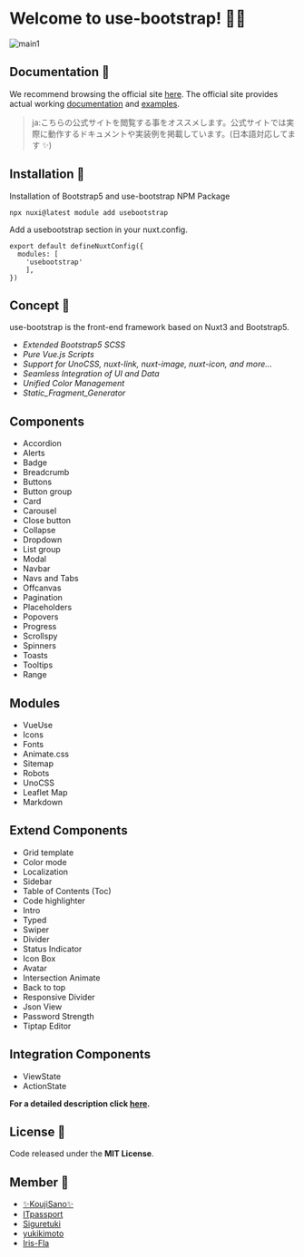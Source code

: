 # Welcome to use-bootstrap! 👋😁

![main1](https://usebootstrap.org/img/logo/main1.svg)

## Documentation :green_book:

We recommend browsing the official site [here](https://usebootstrap.org/). The official site provides actual working [documentation](https://usebootstrap.org/lang-en) and [examples](https://usebootstrap.org/examples).

> ja:こちらの公式サイトを閲覧する事をオススメします。公式サイトでは実際に動作するドキュメントや実装例を掲載しています。(日本語対応してます ✨)

## Installation 🔧

Installation of Bootstrap5 and use-bootstrap NPM Package

```
npx nuxi@latest module add usebootstrap
```

Add a usebootstrap section in your nuxt.config.

```
export default defineNuxtConfig({
  modules: [
    'usebootstrap'
    ],
})
```

## Concept 🎤

use-bootstrap is the front-end framework based on Nuxt3 and Bootstrap5.

- _Extended Bootstrap5 SCSS_
- _Pure Vue.js Scripts_
- _Support for UnoCSS, nuxt-link, nuxt-image, nuxt-icon, and more..._
- _Seamless Integration of UI and Data_
- _Unified Color Management_
- _Static_Fragment_Generator_

## Components

- Accordion
- Alerts
- Badge
- Breadcrumb
- Buttons
- Button group
- Card
- Carousel
- Close button
- Collapse
- Dropdown
- List group
- Modal
- Navbar
- Navs and Tabs
- Offcanvas
- Pagination
- Placeholders
- Popovers
- Progress
- Scrollspy
- Spinners
- Toasts
- Tooltips
- Range

## Modules

- VueUse
- Icons
- Fonts
- Animate.css
- Sitemap
- Robots
- UnoCSS
- Leaflet Map
- Markdown

## Extend Components

- Grid template
- Color mode
- Localization
- Sidebar
- Table of Contents (Toc)
- Code highlighter
- Intro
- Typed
- Swiper
- Divider
- Status Indicator
- Icon Box
- Avatar
- Intersection Animate
- Back to top
- Responsive Divider
- Json View
- Password Strength
- Tiptap Editor

## Integration Components

- ViewState
- ActionState

**For a detailed description click [here](https://usebootstrap.org/lang-en/getting-started/concept/).**

## License :page_facing_up:

Code released under the **MIT License**.

## Member 👾

- [✨KoujiSano✨](https://github.com/KoujiSano)
- [ITpassport](https://github.com/ITpassport)
- [Siguretuki](https://github.com/Siguretuki)
- [yukikimoto](https://github.com/yukikimoto)
- [Iris-Fla](https://github.com/Iris-Fla)



